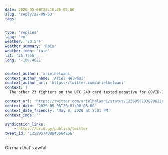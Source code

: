 ```yaml
---
date: 2020-05-08T22:10:26-05:00
slug: 'reply/22-09-53'
tags:


type: 'replies'
lang: 'en'
weather: '70.5°F'
weather_summary: 'Rain'
weather-icon: 'rain'
lat: '25.7555'
long: '-100.4021'


context_author: 'arielhelwani'
context_author_name: 'Ariel Helwani'
context_author_url: 'https://twitter.com/arielhelwani'
context: |
  The other 23 fighters on the UFC 249 card tested negative for COVID-19, per sources. Jacare has left the hotel, per sources.

context_url: 'https://twitter.com/arielhelwani/status/1258955293020622849?s=12'
context_date: '2020-05-08T20:01:00-05:00'
context_date_friendly: 'May 8, 2020 at 8:01 PM'
context_imgs: ''

syndication_links:
    - https://brid.gy/publish/twitter
tweet_id: '1258957408845664256'
---
```

Oh man that's awful